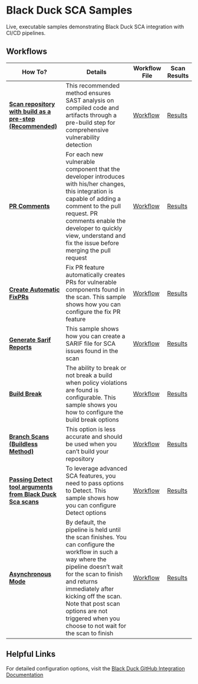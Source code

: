 # Black Duck SCA Samples                                                                                                                                                                                                                          
                                                                                                                                                                                                                                                   
Live, executable samples demonstrating Black Duck SCA integration with CI/CD pipelines.                                                                                                                                                           
                                                                                                                                                                                                                                                   
## Workflows                                                                                                                                                                                                                              
                                                                                                                                                                                                                                                   
| How To? | Details | Workflow File | Scan Results |                                                                                                                                                                
|---------|-------------|---------------|---------------------|                                                                                                                                                               
| [**Scan repository with build as a pre-step (Recommended)**](https://github.com/blackducksca-workflow-samples/full-scan) | This recommended method ensures SAST analysis on compiled code and artifacts through a pre-build step for comprehensive vulnerability detection | [Workflow](https://github.com/blackducksca-workflow-samples/full-scan/blob/main/.github/workflows/nodejs-npm.yml) |[Results](https://blackducksca-workflow-samples.github.io/full-scan/) |                                                                                         
| [**PR Comments**](https://github.com/blackducksca-workflow-examples/pr-comments) | For each new vulnerable component that the developer introduces with his/her changes, this integration is capable of adding a comment to the pull request. PR comments enable the developer to quickly view, understand and fix the issue before merging the pull request | [Workflow](https://github.com/blackducksca-workflow-examples/pr-comments/blob/main/.github/workflows/nodejs-npm.yml) | [Results](https://blackducksca-workflow-examples.github.io/pr-comments/) |                                                                                     
| [**Create Automatic FixPRs**](https://github.com/blackducksca-workflow-examples/automatic-fixpr) | Fix PR feature automatically creates PRs for vulnerable components found in the scan. This sample shows how you can configure the fix PR feature | [Workflow](https://github.com/blackducksca-workflow-examples/automatic-fixpr/blob/main/.github/workflows/nodejs-npm.yml) | [Results](https://blackducksca-workflow-examples.github.io/automatic-fixpr/) |                                                                            
| [**Generate Sarif Reports**](https://github.com/blackducksca-workflow-examples/sarif-generation) | This sample shows how you can create a SARIF file for SCA issues found in the scan | [Workflow](https://github.com/blackducksca-workflow-examples/sarif-generation/blob/main/.github/workflows/nodejs-npm.yml) | [Results](https://blackducksca-workflow-examples.github.io/sarif-generation/) |                                                                          
| [**Build Break**](https://github.com/blackducksca-workflow-examples/build-break) | The ability to break or not break a build when policy violations are found is configurable. This sample shows you how to configure the build break options |  [Workflow](https://github.com/blackducksca-workflow-examples/build-break/blob/main/.github/workflows/nodejs-npm.yml) | [Results](https://blackducksca-workflow-examples.github.io/build-break/) |                                                                                    
| [**Branch Scans (Buildless Method)**](https://github.com/blackducksca-workflow-examples/install-directory-custom-paths) | This option is less accurate and should be used when you can’t build your repository | [Workflow](https://github.com/blackducksca-workflow-examples/install-directory-custom-paths/blob/main/.github/workflows/nodejs-npm.yml) | [Results](https://blackducksca-workflow-examples.github.io/install-directory-custom-paths/) |                                               
| [**Passing Detect tool arguments from Black Duck Sca scans**](https://github.com/blackducksca-workflow-examples/arbitrary-params) | To leverage advanced SCA features, you need to pass options to Detect. This sample shows how you can configure Detect options |  [Workflow](https://github.com/blackducksca-workflow-examples/arbitrary-params/blob/main/.github/workflows/nodejs-npm.yml) | [Results](https://blackducksca-workflow-examples.github.io/arbitrary-params/) |                                                                           
| [**Asynchronous Mode**](https://github.com/blackducksca-workflow-examples/async-mode) | By default, the pipeline is held until the scan finishes. You can configure the workflow in such a way where the pipeline doesn’t wait for the scan to finish and returns immediately after kicking off the scan. Note that post scan options are not triggered when you choose to not wait for the scan to finish | [Workflow](https://github.com/blackducksca-workflow-examples/async-mode/blob/main/.github/workflows/nodejs-npm.yml) | [Results](https://blackducksca-workflow-examples.github.io/async-mode/) |                                                                                                                                                                                                                                        
                                                                                                                                                                                                                                                   
## Helpful Links                                                                                                                                                                                                                         
For detailed configuration options, visit the [Black Duck GitHub Integration Documentation](https://documentation.blackduck.com/bundle/bridge/page/documentation/c_github-blackduck.html)
